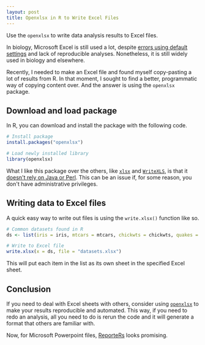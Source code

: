 ```yaml
---
layout: post
title: Openxlsx in R to Write Excel Files
---
```


Use the `openxlsx` to write data analysis results to Excel files.

<!--break-->

In biology, Microsoft Excel is still used a lot, despite [errors using default
settings][excel-gene] and lack of reproducible analyses. Nonetheless, it is
still widely used in biology and elsewhere.

Recently, I needed to make an Excel file and found myself copy-pasting a lot of
results from R. In that moment, I sought to find a better, programmatic way of
copying content over. And the answer is using the `openxlsx` package.

[excel-gene]: http://dx.doi.org/10.1186/s13059-016-1044-7

## Download and load package

In R, you can download and install the package with the following code.

```r
# Install package
install.packages("openxlsx")

# Load newly installed library
library(openxlsx)
```

What I like this package over the others, like [`xlsx`][xlsx] and
[`WriteXLS`][writexls], is that it [doesn't rely on Java or Perl][so-xlsx]. This
can be an issue if, for some reason, you don't have administrative privileges.

[openxlsx]: https://cran.r-project.org/package=openxlsx
[xlsx]: https://cran.r-project.org/package=xlsx
[writexls]: https://cran.r-project.org/package=WriteXLS
[so-xlsx]: https://stackoverflow.com/questions/19414605#comment64546415_19428495

## Writing data to Excel files

A quick easy way to write out files is using the `write.xlsx()` function like
so.

```r
# Common datasets found in R
ds <- list(iris = iris, mtcars = mtcars, chickwts = chickwts, quakes = quakes)

# Write to Excel file
write.xlsx(x = ds, file = "datasets.xlsx")
```

This will put each item in the list as its own sheet in the specified Excel
sheet.

## Conclusion

If you need to deal with Excel sheets with others, consider using
[`openxlsx`][openxlsx] to make your results reproducible and automated. This
way, if you need to redo an analysis, all you need to do is rerun the code and
it will generate a format that others are familiar with.

Now, for Microsoft Powerpoint files, [ReporteRs][reporter] looks promising.

[reporter]: http://davidgohel.github.io/ReporteRs/index.html
